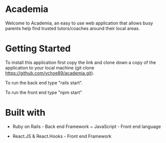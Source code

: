 # Academia

Welcome to Academia, an easy to use web application that allows busy parents help find trusted tutors/coaches around their local areas.

# Getting Started

To install this application first copy the link and clone down a copy of the application to your local machine (git clone https://github.com/vchoe89/academia.git).

To run the back end type "rails start".

To run the front end type "npm start"

# Built with

- Ruby on Rails - Back end Framework
~ JavaScript - Front end language
+ React.JS & React.Hooks - Front end Framework
